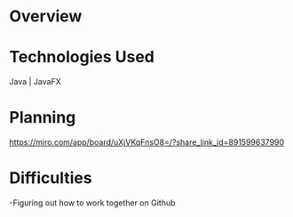 # Overview

# Technologies Used
Java | JavaFX
# Planning
https://miro.com/app/board/uXjVKqFnsO8=/?share_link_id=891599637990
# Difficulties
-Figuring out how to work together on Github
  
